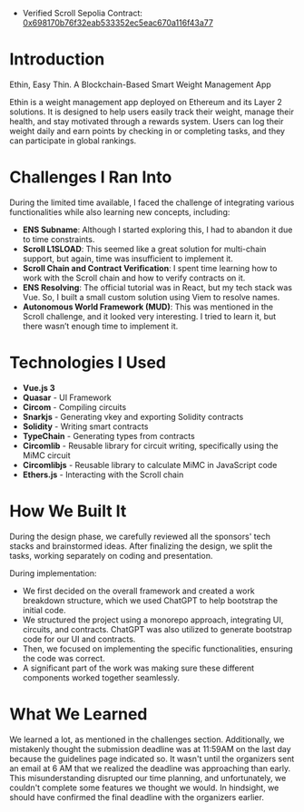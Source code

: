 - Verified Scroll Sepolia Contract: [0x698170b76f32eab533352ec5eac670a116f43a77](https://sepolia.scrollscan.com/address/0x698170b76f32eab533352ec5eac670a116f43a77#code)

# Introduction

Ethin, Easy Thin. A Blockchain-Based Smart Weight Management App

Ethin is a weight management app deployed on Ethereum and its Layer 2 solutions. It is designed to help users easily track their weight, manage their health, and stay motivated through a rewards system. Users can log their weight daily and earn points by checking in or completing tasks, and they can participate in global rankings.

# Challenges I Ran Into

During the limited time available, I faced the challenge of integrating various functionalities while also learning new concepts, including:

- **ENS Subname**: Although I started exploring this, I had to abandon it due to time constraints.
- **Scroll L1SLOAD**: This seemed like a great solution for multi-chain support, but again, time was insufficient to implement it.
- **Scroll Chain and Contract Verification**: I spent time learning how to work with the Scroll chain and how to verify contracts on it.
- **ENS Resolving**: The official tutorial was in React, but my tech stack was Vue. So, I built a small custom solution using Viem to resolve names.
- **Autonomous World Framework (MUD)**: This was mentioned in the Scroll challenge, and it looked very interesting. I tried to learn it, but there wasn’t enough time to implement it.

# Technologies I Used

- **Vue.js 3**
- **Quasar** - UI Framework
- **Circom** - Compiling circuits
- **Snarkjs** - Generating vkey and exporting Solidity contracts
- **Solidity** - Writing smart contracts
- **TypeChain** - Generating types from contracts
- **Circomlib** - Reusable library for circuit writing, specifically using the MiMC circuit
- **Circomlibjs** - Reusable library to calculate MiMC in JavaScript code
- **Ethers.js** - Interacting with the Scroll chain

# How We Built It

During the design phase, we carefully reviewed all the sponsors' tech stacks and brainstormed ideas. After finalizing the design, we split the tasks, working separately on coding and presentation.

During implementation:

- We first decided on the overall framework and created a work breakdown structure, which we used ChatGPT to help bootstrap the initial code.
- We structured the project using a monorepo approach, integrating UI, circuits, and contracts. ChatGPT was also utilized to generate bootstrap code for our UI and contracts.
- Then, we focused on implementing the specific functionalities, ensuring the code was correct.
- A significant part of the work was making sure these different components worked together seamlessly.

# What We Learned

We learned a lot, as mentioned in the challenges section. Additionally, we mistakenly thought the submission deadline was at 11:59AM on the last day because the guidelines page indicated so. It wasn't until the organizers sent an email at 6 AM that we realized the deadline was approaching than early. This misunderstanding disrupted our time planning, and unfortunately, we couldn't complete some features we thought we would. In hindsight, we should have confirmed the final deadline with the organizers earlier.
